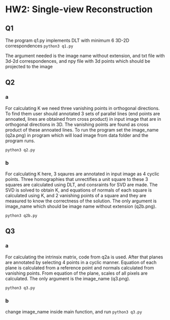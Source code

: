 # HW2: Single-view Reconstruction
## Q1
The program q1.py implements DLT with minimum 6 3D-2D correspondences
```python3 q1.py```

The argument needed is the image name without extension, and txt file with 3d-2d correspondences, and npy file with 3d points which should be projected to the image

## Q2
### a
For calculating K we need three vanishing points in orthogonal directions. To find them user should annotated 3 sets of parallel lines (end points are annoated, lines are obtained from cross product) in input image that are in orthogonal directions in 3D. The vanishing points are found as cross product of these annoated lines. To run the program set the image_name (q2a.png) in program which will load image from data folder and the program runs.

```python3 q2.py```

### b
For calculating K here, 3 sqaures are annotated in input image as 4 cyclic points. Three homographies that unrectifies a unit square to these 3 squares are calculated using DLT, and consraints for SVD are made. The SVD is solved to obtain K, and equations of normals of each square is calculated using K, and 2 vanishing points of a square and they are measured to know the correctness of the solution. The only argument is image_name which should be image name without extension (q2b.png).

```python3 q2b.py```

## Q3
### a 
For calculating the intrinsix matrix, code from q2a is used. After that planes are annotated by selecting 4 points in a cyclic manner. Equation of each plane is calculated from a reference point and normals calculated from vanishing points. From equation of the plane, scales of all pixels are calculated. The only argument is the image_name (q3.png).

```python3 q3.py```

### b
change image_name inside main function, and run
```python3 q3.py```
